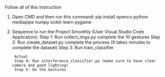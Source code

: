 Follow all of this Instruction

1. Open CMD and then run this command:
        pip install opencv-python mediapipe numpy scikit-learn pygame

2. Sequence to run the Project Smoothly (User Visual Studio Code Application): 
        Step 1: Run collect_imgs.py complete the 10 gestures
        Step 2: Run create_dataset.py complete the process (It takes minutes to complete the dataset)
        Step 3: Run train_classifier

        Actual
        Step 4: Run interference_classifier.py (make sure to have clear camera and good lighting)
        Step 5: Do the Gestures